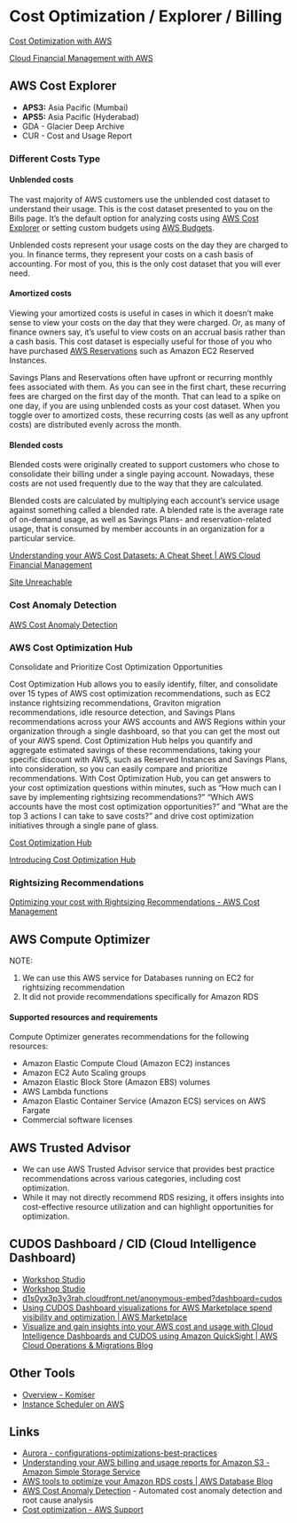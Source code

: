 # Cost Optimization / Explorer / Billing

[Cost Optimization with AWS](https://aws.amazon.com/aws-cost-management/cost-optimization/)

[Cloud Financial Management with AWS](https://aws.amazon.com/aws-cost-management/)

## AWS Cost Explorer

- **APS3:** Asia Pacific (Mumbai)
- **APS5:** Asia Pacific (Hyderabad)
- GDA - Glacier Deep Archive
- CUR - Cost and Usage Report

### Different Costs Type

#### Unblended costs

The vast majority of AWS customers use the unblended cost dataset to understand their usage. This is the cost dataset presented to you on the Bills page. It’s the default option for analyzing costs using [AWS Cost Explorer](https://aws.amazon.com/aws-cost-management/aws-cost-explorer/) or setting custom budgets using [AWS Budgets](https://aws.amazon.com/aws-cost-management/aws-budgets/).

Unblended costs represent your usage costs on the day they are charged to you. In finance terms, they represent your costs on a cash basis of accounting. For most of you, this is the only cost dataset that you will ever need.

#### Amortized costs

Viewing your amortized costs is useful in cases in which it doesn’t make sense to view your costs on the day that they were charged. Or, as many of finance owners say, it’s useful to view costs on an accrual basis rather than a cash basis. This cost dataset is especially useful for those of you who have purchased [AWS Reservations](https://aws.amazon.com/aws-cost-management/reserved-instance-reporting/) such as Amazon EC2 Reserved Instances.

Savings Plans and Reservations often have upfront or recurring monthly fees associated with them. As you can see in the first chart, these recurring fees are charged on the first day of the month. That can lead to a spike on one day, if you are using unblended costs as your cost dataset. When you toggle over to amortized costs, these recurring costs (as well as any upfront costs) are distributed evenly across the month.

#### Blended costs

Blended costs were originally created to support customers who chose to consolidate their billing under a single paying account. Nowadays, these costs are not used frequently due to the way that they are calculated.

Blended costs are calculated by multiplying each account’s service usage against something called a blended rate. A blended rate is the average rate of on-demand usage, as well as Savings Plans- and reservation-related usage, that is consumed by member accounts in an organization for a particular service.

[Understanding your AWS Cost Datasets: A Cheat Sheet | AWS Cloud Financial Management](https://aws.amazon.com/blogs/aws-cloud-financial-management/understanding-your-aws-cost-datasets-a-cheat-sheet/)

[Site Unreachable](https://aws.amazon.com/about-aws/whats-new/2019/11/aws-cost-explorer-supports-hourly-resource-level-granularity/)

### Cost Anomaly Detection

[AWS Cost Anomaly Detection](https://aws.amazon.com/aws-cost-management/aws-cost-anomaly-detection/)

### AWS Cost Optimization Hub

Consolidate and Prioritize Cost Optimization Opportunities

Cost Optimization Hub allows you to easily identify, filter, and consolidate over 15 types of AWS cost optimization recommendations, such as EC2 instance rightsizing recommendations, Graviton migration recommendations, idle resource detection, and Savings Plans recommendations across your AWS accounts and AWS Regions within your organization through a single dashboard, so that you can get the most out of your AWS spend. Cost Optimization Hub helps you quantify and aggregate estimated savings of these recommendations, taking your specific discount with AWS, such as Reserved Instances and Savings Plans, into consideration, so you can easily compare and prioritize recommendations. With Cost Optimization Hub, you can get answers to your cost optimization questions within minutes, such as “How much can I save by implementing rightsizing recommendations?” “Which AWS accounts have the most cost optimization opportunities?” and “What are the top 3 actions I can take to save costs?” and drive cost optimization initiatives through a single pane of glass.

[Cost Optimization Hub](https://aws.amazon.com/aws-cost-management/cost-optimization-hub/)

[Introducing Cost Optimization Hub](https://aws.amazon.com/about-aws/whats-new/2023/11/cost-optimization-hub/)

### Rightsizing Recommendations

[Optimizing your cost with Rightsizing Recommendations - AWS Cost Management](https://docs.aws.amazon.com/cost-management/latest/userguide/ce-rightsizing.html)

## AWS Compute Optimizer

NOTE:

1. We can use this AWS service for Databases running on EC2 for rightsizing recommendation
2. It did not provide recommendations specifically for Amazon RDS

#### Supported resources and requirements

Compute Optimizer generates recommendations for the following resources:

- Amazon Elastic Compute Cloud (Amazon EC2) instances
- Amazon EC2 Auto Scaling groups
- Amazon Elastic Block Store (Amazon EBS) volumes
- AWS Lambda functions
- Amazon Elastic Container Service (Amazon ECS) services on AWS Fargate
- Commercial software licenses

## AWS Trusted Advisor

- We can use AWS Trusted Advisor service that provides best practice recommendations across various categories, including cost optimization.
- While it may not directly recommend RDS resizing, it offers insights into cost-effective resource utilization and can highlight opportunities for optimization.

## CUDOS Dashboard / CID (Cloud Intelligence Dashboard)

- [Workshop Studio](https://catalog.workshops.aws/awscid/en-US/faqs)
- [Workshop Studio](https://catalog.workshops.aws/awscid/en-US)
- [d1s0yx3p3y3rah.cloudfront.net/anonymous-embed?dashboard=cudos](https://d1s0yx3p3y3rah.cloudfront.net/anonymous-embed?dashboard=cudos)
- [Using CUDOS Dashboard visualizations for AWS Marketplace spend visibility and optimization | AWS Marketplace](https://aws.amazon.com/blogs/awsmarketplace/using-cudos-dashboard-visualizations-aws-marketplace-spend-visibility-optimization/)
- [Visualize and gain insights into your AWS cost and usage with Cloud Intelligence Dashboards and CUDOS using Amazon QuickSight | AWS Cloud Operations & Migrations Blog](https://aws.amazon.com/blogs/mt/visualize-and-gain-insights-into-your-aws-cost-and-usage-with-cloud-intelligence-dashboards-using-amazon-quicksight/)

## Other Tools

- [Overview - Komiser](https://docs.komiser.io/welcome/overview)
- [Instance Scheduler on AWS](https://aws.amazon.com/solutions/implementations/instance-scheduler-on-aws/)

## Links

- [Aurora - configurations-optimizations-best-practices](databases/sql-databases/aws-aurora/configurations-optimizations-best-practices.md)
- [Understanding your AWS billing and usage reports for Amazon S3 - Amazon Simple Storage Service](https://docs.aws.amazon.com/AmazonS3/latest/userguide/aws-usage-report-understand.html)
- [AWS tools to optimize your Amazon RDS costs | AWS Database Blog](https://aws.amazon.com/blogs/database/aws-tools-to-optimize-your-amazon-rds-costs/)
- [AWS Cost Anomaly Detection](https://aws.amazon.com/aws-cost-management/aws-cost-anomaly-detection/) - Automated cost anomaly detection and root cause analysis
- [Cost optimization - AWS Support](https://docs.aws.amazon.com/awssupport/latest/user/cost-optimization-checks.html)
